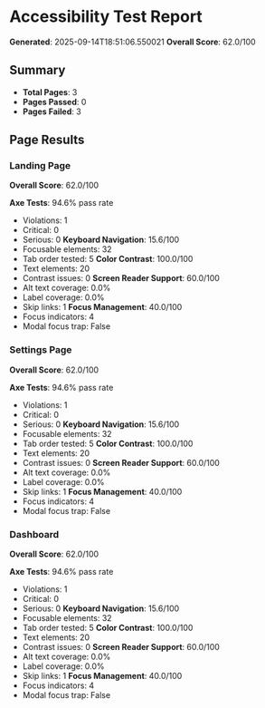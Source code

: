 
# Accessibility Test Report

**Generated**: 2025-09-14T18:51:06.550021
**Overall Score**: 62.0/100

## Summary

- **Total Pages**: 3
- **Pages Passed**: 0
- **Pages Failed**: 3

## Page Results

### Landing Page
**Overall Score**: 62.0/100

**Axe Tests**: 94.6% pass rate
- Violations: 1
- Critical: 0
- Serious: 0
**Keyboard Navigation**: 15.6/100
- Focusable elements: 32
- Tab order tested: 5
**Color Contrast**: 100.0/100
- Text elements: 20
- Contrast issues: 0
**Screen Reader Support**: 60.0/100
- Alt text coverage: 0.0%
- Label coverage: 0.0%
- Skip links: 1
**Focus Management**: 40.0/100
- Focus indicators: 4
- Modal focus trap: False

### Settings Page
**Overall Score**: 62.0/100

**Axe Tests**: 94.6% pass rate
- Violations: 1
- Critical: 0
- Serious: 0
**Keyboard Navigation**: 15.6/100
- Focusable elements: 32
- Tab order tested: 5
**Color Contrast**: 100.0/100
- Text elements: 20
- Contrast issues: 0
**Screen Reader Support**: 60.0/100
- Alt text coverage: 0.0%
- Label coverage: 0.0%
- Skip links: 1
**Focus Management**: 40.0/100
- Focus indicators: 4
- Modal focus trap: False

### Dashboard
**Overall Score**: 62.0/100

**Axe Tests**: 94.6% pass rate
- Violations: 1
- Critical: 0
- Serious: 0
**Keyboard Navigation**: 15.6/100
- Focusable elements: 32
- Tab order tested: 5
**Color Contrast**: 100.0/100
- Text elements: 20
- Contrast issues: 0
**Screen Reader Support**: 60.0/100
- Alt text coverage: 0.0%
- Label coverage: 0.0%
- Skip links: 1
**Focus Management**: 40.0/100
- Focus indicators: 4
- Modal focus trap: False

